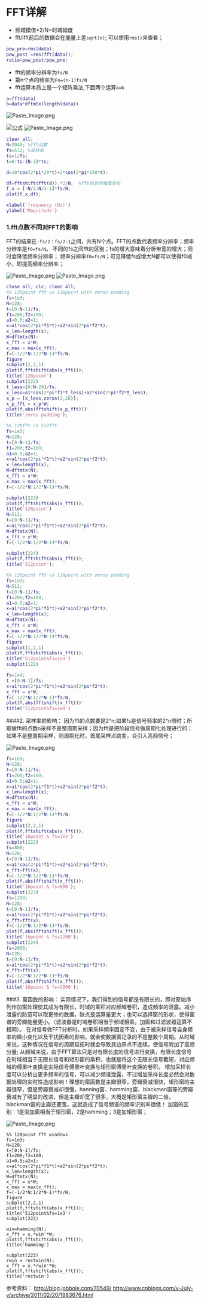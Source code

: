 # FFT详解

- 频域模值*2/N=时域幅度
- fft/ifft前后的数据会在能量上差`sqrt(n)`; 可以使用`rms()`来查看；
```matlab
pow_pre=rms(data);
pow_post =rms(fft(data));
ratio=pow_post/pow_pre;   
```
- fft的频率分辨率为`fs/N`
- 第n个点的频率为`Fn=(n-1)fs/N`
- fft运算本质上是一个矩阵乘法,下面两个运算`a=b`
```matlab
a=fft(data)
b=data*dftmtx(length(data))
```

![Paste_Image.png](http://upload-images.jianshu.io/upload_images/1667747-87cb46c6e3767142.png?imageMogr2/auto-orient/strip%7CimageView2/2/w/1240)

![公式](http://upload-images.jianshu.io/upload_images/1667747-b7bec5a7d0eca95a.png?imageMogr2/auto-orient/strip%7CimageView2/2/w/1240)
![Paste_Image.png](http://upload-images.jianshu.io/upload_images/1667747-80b5684415e7dea4.png?imageMogr2/auto-orient/strip%7CimageView2/2/w/1240)



```matlab
clear all;
N=2048; %fft点数
fs=512; %采样率
ts=1/fs;
t=0:ts:(N-1)*ts;

d=10*cos(2*pi*20*t)+2*cos(2*pi*150*t);

df=fftshift(fft(d)).*2/N;  %fft前后的幅度变化
f_x = [-N/2:N/2-1]*fs/N; 
plot(f_x,df);

xlabel('frequency (Hz)')
ylabel('Magnitude')
```
### 1.fft点数不同对FFT的影响
FFT的结果在`-fs/2：fs/2-1`之间，共有N个点。FFT的点数代表频率分辨率；频率分辨率是`f0=fs/N`。
不同的fs之间fft的区别；fs的增大意味着分析带宽的增大；同时会降低频率分辨率；
频率分辨率`f0=fs/N`；可见降低fs或增大N都可以使得f0减小，即提高频率分辨率；

![Paste_Image.png](http://upload-images.jianshu.io/upload_images/1667747-76849670f597a00e.png?imageMogr2/auto-orient/strip%7CimageView2/2/w/1240)
![Paste_Image.png](http://upload-images.jianshu.io/upload_images/1667747-340c490192796a4b.png?imageMogr2/auto-orient/strip%7CimageView2/2/w/1240)

```matlab
close all; clc; clear all;
%% 128point fft vs 128point with zeros padding
fs=1e3;
N=128;
t=[0:N-1]/fs;
f1=200;f2=100;
a1=0.5;a2=1;
x=a1*cos(2*pi*f1*t)+a2*sin(2*pi*f2*t);
x_len=length(x);
W=dftmtx(N);
x_fft = x*W;
x_max = max(x_fft);
f=(-1/2*N:1/2*N-1)*fs/N;
figure
subplot(2,2,1)
plot(f,fftshift(abs(x_fft)));
title('128point')
subplot(222)
t_less=[0:N-29]/fs;
x_less=a1*cos(2*pi*f1*t_less)+a2*sin(2*pi*f2*t_less);
x_p = [x_less,zeros(1,28)]; 
x_p_fft = x_p*W;
plot(f,abs(fftshift(x_p_fft)))'
title('zeros padding');

%% 128fft vs 512fft
fs=1e3;
N=128;
t=[0:N-1]/fs;
f1=200;f2=100;
a1=0.5;a2=1;
x=a1*cos(2*pi*f1*t)+a2*sin(2*pi*f2*t);
x_len=length(x);
W=dftmtx(N);
x_fft = x*W;
x_max = max(x_fft);
f=(-1/2*N:1/2*N-1)*fs/N;

subplot(223)
plot(f,fftshift(abs(x_fft)));
title('128point')
N=512;
t=[0:N-1]/fs;
x=a1*cos(2*pi*f1*t)+a2*sin(2*pi*f2*t);
W=dftmtx(N);
x_fft = x*W;
f=(-1/2*N:1/2*N-1)*fs/N;

subplot(224)
plot(f,fftshift(abs(x_fft)));
title('512point');

%% 128point fft vs 128point with zeros padding
fs=1e3;
N=512;
t=[0:N-1]/fs;
f1=200;f2=100;
a1=0.5;a2=1;
x=a1*cos(2*pi*f1*t)+a2*sin(2*pi*f2*t);
x_len=length(x);
W=dftmtx(N);
x_fft = x*W;
x_max = max(x_fft);
f=(-1/2*N:1/2*N-1)*fs/N;
figure
subplot(1,2,1)
plot(f,fftshift(abs(x_fft)));
title('512point&fs=1e3')
subplot(122)

fs=1e4;
t =[0:N-1]/fs;
x=a1*cos(2*pi*f1*t)+a2*sin(2*pi*f2*t);
x_fft = x*W;
f=(-1/2*N:1/2*N-1)*fs/N;
plot(f,abs(fftshift(x_fft)))'
title('512point&fs=1e4')
```

####2.	采样率的影响：
因为fft的点数要是2^n;如果fs是信号频率的2^n倍时；所取做fft的点数n采样不是整周期采样；因为fft是把阶段信号做周期化处理进行的；如果不是整周期采样，则周期化时，首尾采样点跳变，会引入高频信号；

![Paste_Image.png](http://upload-images.jianshu.io/upload_images/1667747-a60b694f8e5065a2.png?imageMogr2/auto-orient/strip%7CimageView2/2/w/1240)


 ```matlab
fs=1e3;
N=128;
t=[0:N-1]/fs;
f1=200;f2=100;
a1=0.5;a2=1;
x=a1*cos(2*pi*f1*t)+a2*sin(2*pi*f2*t);
x_len=length(x);
W=dftmtx(N);
x_fft = x*W;
x_max = max(x_fft);
f=(-1/2*N:1/2*N-1)*fs/N;
figure
subplot(2,2,1)
plot(f,fftshift(abs(x_fft)));
title('16point & fs=1e3')
subplot(222)
fs=800;
N=128;
t=[0:N-1]/fs;
x=a1*cos(2*pi*f1*t)+a2*sin(2*pi*f2*t);
x_fft=fft(x);
f=(-1/2*N:1/2*N-1)*fs/N;
plot(f,abs(fftshift(x_fft)));
title('16point & fs=800');
subplot(223)
fs=1200;
N=128;
t=[0:N-1]/fs;
x=a1*cos(2*pi*f1*t)+a2*sin(2*pi*f2*t);
x_fft=fft(x);
f=(-1/2*N:1/2*N-1)*fs/N;
plot(f,abs(fftshift(x_fft)));
title('16point & fs=1200');
subplot(224)
fs=2000;
N=128;
t=[0:N-1]/fs;
x=a1*cos(2*pi*f1*t)+a2*sin(2*pi*f2*t);
x_fft=fft(x);
f=(-1/2*N:1/2*N-1)*fs/N;
plot(f,abs(fftshift(x_fft)));
title('16point & fs=2000');
```

###3.	窗函数的影响：
实际情况下，我们得到的信号都是有限长的，即对原始序列作加窗处理使其成为有限长，时域的乘积对应频域卷积，造成频率的泄露。减小泄露的防范可以取更惨的数据，缺点是运算量更大；也可以选择窗的形状，使得窗谱的旁瓣能量更小。（滤波器是时域卷积相当于频域相乘，加窗和过滤波器运算不相同）。
在对信号做FFT分析时，如果采样频率固定不变，由于被采样信号自身频率的微小变化以及干扰因素的影响，就会使数据窗记录的不是整数个周期。从时域来说，这种情况在信号的周期延拓时就会导致其边界点不连续，使信号附加了高频分量; 从频域来说，由于FFT算法只是对有限长度的信号进行变换，有限长度信号在时域相当于无限长信号和矩形窗的乘积，也就是将这个无限长信号截短，对应频域的傅里叶变换是实际信号傅里叶变换与矩形窗傅里叶变换的卷积。
    增加采样长度可以分析出更多频率的信号，可以减少频谱泄露，不过增加采样长度必然会对数据处理的实时性造成影响！理想的窗函数是主瓣很窄，旁瓣衰减很快，矩形窗的主瓣很窄，但是旁瓣衰减却很慢，hanning窗、hamming窗、blackman窗等的旁瓣衰减有了明显的改进，但是主瓣却宽了很多，大概是矩形窗主瓣的二倍，blackman窗的主瓣还要宽，这就造成了信号频谱的频率识别率很低！ 
加窗的区别：1是没加窗相当于矩形窗，2是hamming；3是加矩形窗；
 
![Paste_Image.png](http://upload-images.jianshu.io/upload_images/1667747-d44110f66331ba15.png?imageMogr2/auto-orient/strip%7CimageView2/2/w/1240)
```matalb
%% 128point fft windows
fs=1e3;
N=128;
t=[0:N-1]/fs;
f1=200;f2=100;
a1=0.5;a2=1;
x=a1*cos(2*pi*f1*t)+a2*sin(2*pi*f2*t);
x_len=length(x);
W=dftmtx(N);
x_fft = x*W;
x_max = max(x_fft);
f=(-1/2*N:1/2*N-1)*fs/N;
figure
subplot(2,2,1)
plot(f,fftshift(abs(x_fft)));
title('512point&fs=1e3')
subplot(222)
 
win=hamming(N);
x_fft = x.*win'*W;
plot(f,fftshift(abs(x_fft)));
title('hamming')
 
subplot(223)
rwin = rectwin(N);
x_fft = x.*rwin'*W;
plot(f,fftshift(abs(x_fft)));
title('rectwin')
```

参考资料：
http://blog.jobbole.com/70549/
http://www.cnblogs.com/v-July-v/archive/2011/02/20/1983676.html
